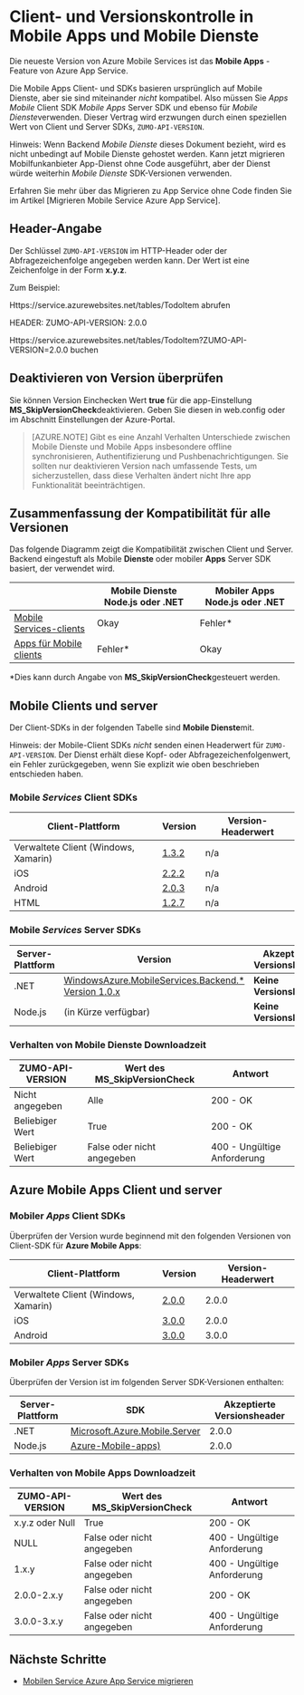 <properties
  pageTitle="Client und Server SDK Versionskontrolle in Mobile Apps und Mobile Dienste | Azure App Service"
  description="Liste der Client-SDKs und Kompatibilität mit Serverversionen für Mobile Services und Azure Mobile Apps SDK"
  services="app-service\mobile"
  documentationCenter=""
  authors="adrianhall"
  manager="erikre"
  editor=""/>

<tags
  ms.service="app-service-mobile"
  ms.workload="mobile"
  ms.tgt_pltfrm="mobile-multiple"
  ms.devlang="dotnet"
  ms.topic="article"
  ms.date="10/01/2016"
  ms.author="adrianha"/>

# <a name="client-and-server-versioning-in-mobile-apps-and-mobile-services"></a>Client- und Versionskontrolle in Mobile Apps und Mobile Dienste

Die neueste Version von Azure Mobile Services ist das **Mobile Apps** -Feature von Azure App Service.

Die Mobile Apps Client- und SDKs basieren ursprünglich auf Mobile Dienste, aber sie sind miteinander *nicht* kompatibel.
Also müssen Sie *Apps Mobile* Client SDK *Mobile Apps* Server SDK und ebenso für *Mobile Dienste*verwenden. Dieser Vertrag wird erzwungen durch einen speziellen Wert von Client und Server SDKs, `ZUMO-API-VERSION`.

Hinweis: Wenn Backend *Mobile Dienste* dieses Dokument bezieht, wird es nicht unbedingt auf Mobile Dienste gehostet werden. Kann jetzt migrieren Mobilfunkanbieter App-Dienst ohne Code ausgeführt, aber der Dienst würde weiterhin *Mobile Dienste* SDK-Versionen verwenden.

Erfahren Sie mehr über das Migrieren zu App Service ohne Code finden Sie im Artikel [Migrieren Mobile Service Azure App Service].

## <a name="header-specification"></a>Header-Angabe

Der Schlüssel `ZUMO-API-VERSION` im HTTP-Header oder der Abfragezeichenfolge angegeben werden kann. Der Wert ist eine Zeichenfolge in der Form **x.y.z**.

Zum Beispiel:

Https://service.azurewebsites.net/tables/TodoItem abrufen

HEADER: ZUMO-API-VERSION: 2.0.0

Https://service.azurewebsites.net/tables/TodoItem?ZUMO-API-VERSION=2.0.0 buchen

## <a name="opting-out-of-version-checking"></a>Deaktivieren von Version überprüfen

Sie können Version Einchecken Wert **true** für die app-Einstellung **MS_SkipVersionCheck**deaktivieren. Geben Sie diesen in web.config oder im Abschnitt Einstellungen der Azure-Portal.

> [AZURE.NOTE] Gibt es eine Anzahl Verhalten Unterschiede zwischen Mobile Dienste und Mobile Apps insbesondere offline synchronisieren, Authentifizierung und Pushbenachrichtigungen. Sie sollten nur deaktivieren Version nach umfassende Tests, um sicherzustellen, dass diese Verhalten ändert nicht Ihre app Funktionalität beeinträchtigen.

## <a name="summary-of-compatibility-for-all-versions"></a>Zusammenfassung der Kompatibilität für alle Versionen

Das folgende Diagramm zeigt die Kompatibilität zwischen Client und Server. Backend eingestuft als Mobile **Dienste** oder mobiler **Apps** Server SDK basiert, der verwendet wird.

|                           | **Mobile Dienste** Node.js oder .NET | **Mobiler Apps** Node.js oder .NET |
| ----------                | -----------------------             |   ----------------              |
| [Mobile Services-clients] | Okay                                  | Fehler\*                         |
| [Apps für Mobile clients]     | Fehler\*                             | Okay                              |

\*Dies kann durch Angabe von **MS_SkipVersionCheck**gesteuert werden.


<!-- IMPORTANT!  The anchors for Mobile Services and Mobile Apps MUST be 1.0.0 and 2.0.0 respectively, since there is an exception error message that uses those anchors. -->

<!-- NOTE: the fwlink to this document is http://go.microsoft.com/fwlink/?LinkID=690568 -->

## <a name="1.0.0"></a>Mobile Clients und server

Der Client-SDKs in der folgenden Tabelle sind **Mobile Dienste**mit.

Hinweis: der Mobile-Client SDKs *nicht* senden einen Headerwert für `ZUMO-API-VERSION`. Der Dienst erhält diese Kopf- oder Abfragezeichenfolgenwert, ein Fehler zurückgegeben, wenn Sie explizit wie oben beschrieben entschieden haben.

### <a name="MobileServicesClients"></a>Mobile *Services* Client SDKs

| Client-Plattform                   | Version                                                                   | Version-Headerwert |
| -------------------               | ------------------------                                                  | -------------------  |
| Verwaltete Client (Windows, Xamarin) | [1.3.2](https://www.nuget.org/packages/WindowsAzure.MobileServices/1.3.2) | n/a                  |
| iOS                               | [2.2.2](http://aka.ms/gc6fex)                                             | n/a                  |
| Android                           | [2.0.3](https://go.microsoft.com/fwLink/?LinkID=280126)                   | n/a                  |
| HTML                              | [1.2.7](http://ajax.aspnetcdn.com/ajax/mobileservices/MobileServices.Web-1.2.7.min.js) | n/a     |

### <a name="mobile-services-server-sdks"></a>Mobile *Services* Server SDKs

| Server-Plattform  | Version                                                                                                        | Akzeptierte Versionsheader |
| ---------------- | ------------------------------------------------------------                                                   | ----------------------- |
| .NET             | [WindowsAzure.MobileServices.Backend.* Version 1.0.x](https://www.nuget.org/packages/WindowsAzure.MobileServices.Backend/) | **Keine Versionsheader** |
| Node.js          | (in Kürze verfügbar)                        | **Keine Versionsheader** |

<!-- TODO: add Node npm version -->

### <a name="behavior-of-mobile-services-backends"></a>Verhalten von Mobile Dienste Downloadzeit

| ZUMO-API-VERSION | Wert des MS_SkipVersionCheck | Antwort |
| ---------------- | ---------------------------- | -------- |
| Nicht angegeben    | Alle                          | 200 - OK |
| Beliebiger Wert        | True                         | 200 - OK |
| Beliebiger Wert        | False oder nicht angegeben          | 400 - Ungültige Anforderung |

## <a name="2.0.0"></a>Azure Mobile Apps Client und server

### <a name="MobileAppsClients"></a>Mobiler *Apps* Client SDKs

Überprüfen der Version wurde beginnend mit den folgenden Versionen von Client-SDK für **Azure Mobile Apps**:

| Client-Plattform                   | Version                   | Version-Headerwert |
| -------------------               | ------------------------  | -----------------    |
| Verwaltete Client (Windows, Xamarin) | [2.0.0](https://www.nuget.org/packages/Microsoft.Azure.Mobile.Client/2.0.0) | 2.0.0 |
| iOS                               | [3.0.0](http://go.microsoft.com/fwlink/?LinkID=529823) | 2.0.0  |
| Android                           | [3.0.0](http://go.microsoft.com/fwlink/?LinkID=717033&clcid=0x409) | 3.0.0 |

<!-- TODO: add HTML version when released -->

### <a name="mobile-apps-server-sdks"></a>Mobiler *Apps* Server SDKs

Überprüfen der Version ist im folgenden Server SDK-Versionen enthalten:

| Server-Plattform  | SDK                                                                                                        | Akzeptierte Versionsheader |
| ---------------- | ------------------------------------------------------------                                                   | ----------------------- |
| .NET             | [Microsoft.Azure.Mobile.Server](https://www.nuget.org/packages/Microsoft.Azure.Mobile.Server/) | 2.0.0 |
| Node.js          | [Azure-Mobile-apps)](https://www.npmjs.com/package/azure-mobile-apps)                         | 2.0.0 |

### <a name="behavior-of-mobile-apps-backends"></a>Verhalten von Mobile Apps Downloadzeit

| ZUMO-API-VERSION | Wert des MS_SkipVersionCheck | Antwort |
| ---------------- | ---------------------------- | -------- |
| x.y.z oder Null    | True                         | 200 - OK |
| NULL             | False oder nicht angegeben          | 400 - Ungültige Anforderung |
| 1.x.y            | False oder nicht angegeben          | 400 - Ungültige Anforderung |
| 2.0.0-2.x.y      | False oder nicht angegeben          | 200 - OK |
| 3.0.0-3.x.y      | False oder nicht angegeben          | 400 - Ungültige Anforderung |


## <a name="next-steps"></a>Nächste Schritte

- [Mobilen Service Azure App Service migrieren]


[Mobile Services-clients]: #MobileServicesClients
[Apps für Mobile clients]: #MobileAppsClients


[Mobile App Server SDK]: http://www.nuget.org/packages/microsoft.azure.mobile.server
[Mobilen Service Azure App Service migrieren]: app-service-mobile-migrating-from-mobile-services.md

